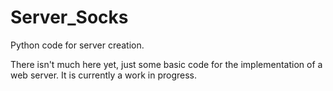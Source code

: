 # Server_Socks
Python code for server creation.

There isn't much here yet, just some basic code for the implementation of a web server.
It is currently a work in progress.
